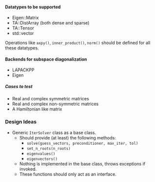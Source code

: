 #### Datatypes to be supported
- Eigen::Matrix
- TA::DistArray (both dense and sparse)
- TA::Tensor
- std::vector<MatrixType>

Operations like `axpy()`, `inner_product()`, `norm()` should be defined for all these datatypes.

#### Backends for subspace diagonalization
- LAPACKPP
- Eigen

##### Cases to test
- Real and complex symmetric matrices
- Real and complex non-symmetric matrices
- A Hamiltonian like matrix

### Design Ideas
- Generic `IterSolver` class as a base class.
  - Should provide (at least) the following methods:
    - `solve(guess_vectors, preconditioner, max_iter, tol)`
    - `set_n_roots(n_roots)`
    - `eigenvalues()`
    - `eigenvectors()`
  - Nothing is implemented in the base class, throws exceptions if invoked. 
  - These functions should only act as an interface. 
